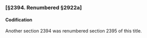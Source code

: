 ### [§2394. Renumbered §2922a] ###

#### Codification ####

Another section 2394 was renumbered section 2395 of this title.